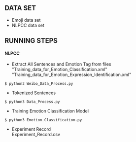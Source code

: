 ## DATA SET 
* Emoji data set   
* NLPCC data set    
## RUNNING STEPS

#### NLPCC
* Extract All Sentences and Emotion Tag from files    
"Training_data_for_Emotion_Classification.xml"    
"Training_data_for_Emotion_Expression_Identification.xml"  
```shell
$ python3 Weibo_Data_Process.py
```
* Tokenized Sentences  
```shell
$ python3 Data_Process.py
```
* Training Emotion Classification Model  
```shell
$ python3 Emotion_Classification.py
```
* Experiment Record  
Experiment_Record.csv  
